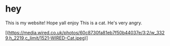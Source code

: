 # hey
This is my website! Hope yall enjoy
This is a cat. He's very angry.

[(https://media.wired.co.uk/photos/60c8730fa81eb7f50b44037e/3:2/w_3329,h_2219,c_limit/1521-WIRED-Cat.jpeg)]
